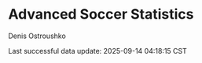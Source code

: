 # Advanced Soccer Statistics
Denis Ostroushko

<!-- gfm -->

Last successful data update: 2025-09-14 04:18:15 CST
